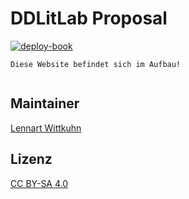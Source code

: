 # DDLitLab Proposal

[![deploy-book](https://github.com/lnnrtwttkhn/ddtlitlab/actions/workflows/main.yml/badge.svg)](https://github.com/lnnrtwttkhn/ddtlitlab/actions/workflows/main.yml)

```{note}
Diese Website befindet sich im Aufbau!
```

```{tableofcontents}
```

## Maintainer

[Lennart Wittkuhn](mailto:wittkuhn@mpib-berlin.mpg.de)

## Lizenz

[CC BY-SA 4.0](https://creativecommons.org/licenses/by-sa/4.0/)
